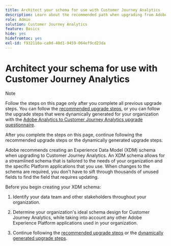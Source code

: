 ```yaml
---
title: Architect your schema for use with Customer Journey Analytics
description: Learn about the recommended path when upgrading from Adobe Analytics to Customer Journey Analytics
role: Admin
solution: Customer Journey Analytics
feature: Basics
hide: yes
hidefromtoc: yes
exl-id: f932110a-ca9d-40d1-9459-064ef9cd23da
---
```

# Architect your schema for use with Customer Journey Analytics

>[!NOTE]
> 
>Follow the steps on this page only after you complete all previous upgrade steps. You can follow the [recommended upgrade steps](/help/getting-started/cja-upgrade/cja-upgrade-recommendations.md#recommended-upgrade-steps-for-most-organizations), or you can follow the upgrade steps that were dynamically generated for your organization with the [Adobe Analytics to Customer Journey Analytics upgrade questionnaire](https://gigazelle.github.io/cja-ttv/). 
>
>After you complete the steps on this page, continue following the recommended upgrade steps or the dynamically generated upgrade steps. 

Adobe recommends creating an Experience Data Model (XDM) schema when upgrading to Customer Journey Analytics. An XDM schema allows for a streamlined schema that is tailored to the needs of your organization and the specific Platform applications that you use. When changes to the schema are required, you don't have to sift through thousands of unused fields to find the field that requires updating.  

Before you begin creating your XDM schema:

1. Identify your data team and other stakeholders throughout your organization.

1. Determine your organization's ideal schema design for Customer Journey Analytics, while taking into account any other Adobe Experience Platform applications used in your organization. 

1. Continue following the [recommended upgrade steps](/help/getting-started/cja-upgrade/cja-upgrade-recommendations.md#recommended-upgrade-steps-for-most-organizations) or the [dynamically generated upgrade steps](https://gigazelle.github.io/cja-ttv/).
